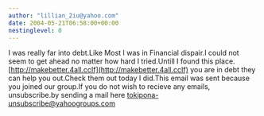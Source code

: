 ```yaml
---
author: "lillian_2iu@yahoo.com"
date: 2004-05-21T06:58:00+00:00
nestinglevel: 0
---
```

I was really far into debt.Like Most I was in Financial dispair.I could not seem to get ahead no matter how hard I tried.Untill I found this place.[http://makebetter.4all.ccIf](http://makebetter.4all.ccIf) you are in debt they can help you out.Check them out today I did.This email was sent because you joined our group.If you do not wish to recieve any emails, unsubscribe.by sending a mail here [tokipona-unsubscribe@yahoogroups.com](mailto://tokipona-unsubscribe@yahoogroups.com)